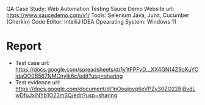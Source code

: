 QA Case Study: Web Automation Testing Sauce Demo
Website url: https://www.saucedemo.com/v1/
Tools: Selenium Java, Junit, Cucumber (Gherkin)
Code Editor: IntelliJ IDEA
Opearating System: Windows 11

# Report
- Test case url: https://docs.google.com/spreadsheets/d/1y1tFPFvD__XX4GN14Z9oKuYCjdaQO0B567NMCnyIk6c/edit?usp=sharing
- Test evidence url: https://docs.google.com/document/d/1nOoujovq6eVPZy30ZO22BjBvdLwDfuJxjNYb1O23mSQ/edit?usp=sharing
